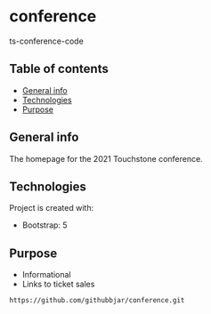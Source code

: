 # conference
ts-conference-code

## Table of contents
* [General info](#general-info)
* [Technologies](#technologies)
* [Purpose](#purpose)

## General info
The homepage for the 2021 Touchstone conference.
	
## Technologies
Project is created with:
* Bootstrap: 5
	
## Purpose
* Informational
* Links to ticket sales

```
https://github.com/githubbjar/conference.git
```